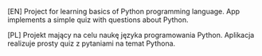 [EN]
Project for learning basics of Python programming language.
App implements a simple quiz with questions about Python.

[PL]
Projekt mający na celu naukę języka programowania Python.
Aplikacja realizuje prosty quiz z pytaniami na temat Pythona.
